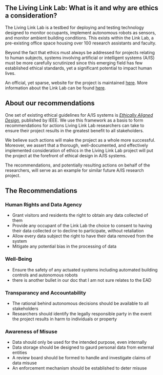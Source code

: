 ## The Living Link Lab: What is it and why are ethics a consideration? 

The Living Link Lab is a testbed for deploying and testing technology designed to monitor occupants, implement autonomous robots as sensors, and monitor ambient building conditions. This exists within the Link Lab, a pre-existing office space housing over 100 research assistants and faculty.

Beyond the fact that ethics must always be addressed for projects relating to human subjects, systems involving artificial or intelligent systems (A/IS) must be more carefully scrutinized since this emerging field has few established ethical standards, yet a significant potential to impact human lives. 

An official, yet sparse, website for the project is maintained [here](https://living.linklab.virginia.edu/). More information about the Link Lab can be found [here](https://engineering.virginia.edu/link-lab-0).

## About our recommendations

One set of existing ethical guidelines for A/IS systems is [_Ethically Aligned Design_](https://ethicsinaction.ieee.org/), published by IEEE. We use this framework as a basis to form recommendations for actions Living Link Lab researchers can take to ensure their project results in the greatest benefit to all stakeholders.

We believe such actions will make the project as a whole more successful. Moreover, we assert that a thorough, well-documented, and effectively implemented consideration of ethics in the Living Link Lab project will put the project at the forefront of ethical design in A/IS systems. 

The recommendations, and potentially resulting actions on behalf of the researchers, will serve as an example for similar future A/IS research project. 

## The Recommendations

### Human Rights and Data Agency

- Grant visitors and residents the right to obtain any data collected of them
- Provide any occupant of the Link Lab the choice to consent to having their data collected or to decline to participate, without retaliation
- Allow every data subject the right to have their data removed from the system
- Mitigate any potential bias in the processing of data

### Well-Being

- Ensure the safety of any actuated systems including automated building controls and autonomous robots
- there is another bullet in our doc that I am not sure relates to the EAD

### Transparancy and Accountability

- The rational behind autonomous decisions should be available to all stakeholders
- Researchers should identify the legally responsible party in the event the project results in harm to individuals or property

### Awareness of Misuse

- Data should only be used for the intended purpose, even internally
- Data storage should be designed to gaurd personal data from external entities
- A review board should be formed to handle and investigate claims of data misuse
- An enforcement mechanism should be established to deter misuse
